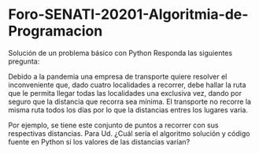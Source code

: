 # Foro-SENATI-20201-Algoritmia-de-Programacion
Solución de un problema básico con Python
Responda las siguientes pregunta:

Debido a la pandemia una empresa de transporte quiere resolver el inconveniente que, dado cuatro localidades a recorrer, debe hallar la ruta que le permita llegar todas las localidades una exclusiva vez, dando por seguro que la distancia que recorra sea mínima. El transporte no recorre la misma ruta todos los días por lo que la distancias entres los lugares varia.

Por ejemplo, se tiene este conjunto de puntos a recorrer con sus respectivas distancias.
Para Ud. ¿Cuál sería el algoritmo solución y código fuente en Python si los valores de las distancias varían?
